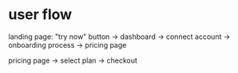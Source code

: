 # user flow
landing page:
"try now" button -> dashboard
                 -> connect account
                 -> onboarding process
                 -> pricing page


pricing page -> select plan -> checkout
